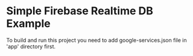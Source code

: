 # Simple Firebase Realtime DB Example

To build and run this project you need to add google-services.json file in 'app' directory first.
